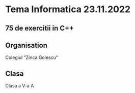
# Tema Informatica 23.11.2022

## 75 de exercitii in C++

## Organisation

Colegiul "Zinca Golescu"

## Clasa

Clasa a V-a A

